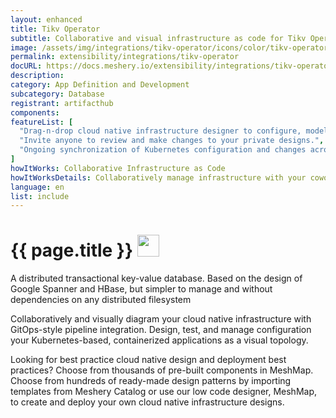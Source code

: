 ```yaml
---
layout: enhanced
title: Tikv Operator
subtitle: Collaborative and visual infrastructure as code for Tikv Operator
image: /assets/img/integrations/tikv-operator/icons/color/tikv-operator-color.svg
permalink: extensibility/integrations/tikv-operator
docURL: https://docs.meshery.io/extensibility/integrations/tikv-operator
description: 
category: App Definition and Development
subcategory: Database
registrant: artifacthub
components: 
featureList: [
  "Drag-n-drop cloud native infrastructure designer to configure, model, and deploy your workloads.",
  "Invite anyone to review and make changes to your private designs.",
  "Ongoing synchronization of Kubernetes configuration and changes across any number of clusters."
]
howItWorks: Collaborative Infrastructure as Code
howItWorksDetails: Collaboratively manage infrastructure with your coworkers synchronously sharing the same designs.
language: en
list: include
---
```

<h1>{{ page.title }} <img src="{{ page.image }}" style="width: 35px; height: 35px;" /></h1>

<p>
A distributed transactional key-value database. Based on the design of Google Spanner and HBase, but simpler to manage and without dependencies on any distributed filesystem
</p>
<p>
    Collaboratively and visually diagram your cloud native infrastructure with GitOps-style pipeline integration. Design, test, and manage configuration your Kubernetes-based, containerized applications as a visual topology.
</p>
<p>
    Looking for best practice cloud native design and deployment best practices? Choose from thousands of pre-built components in MeshMap. Choose from hundreds of ready-made design patterns by importing templates from Meshery Catalog or use our low code designer, MeshMap, to create and deploy your own cloud native infrastructure designs.
</p>
